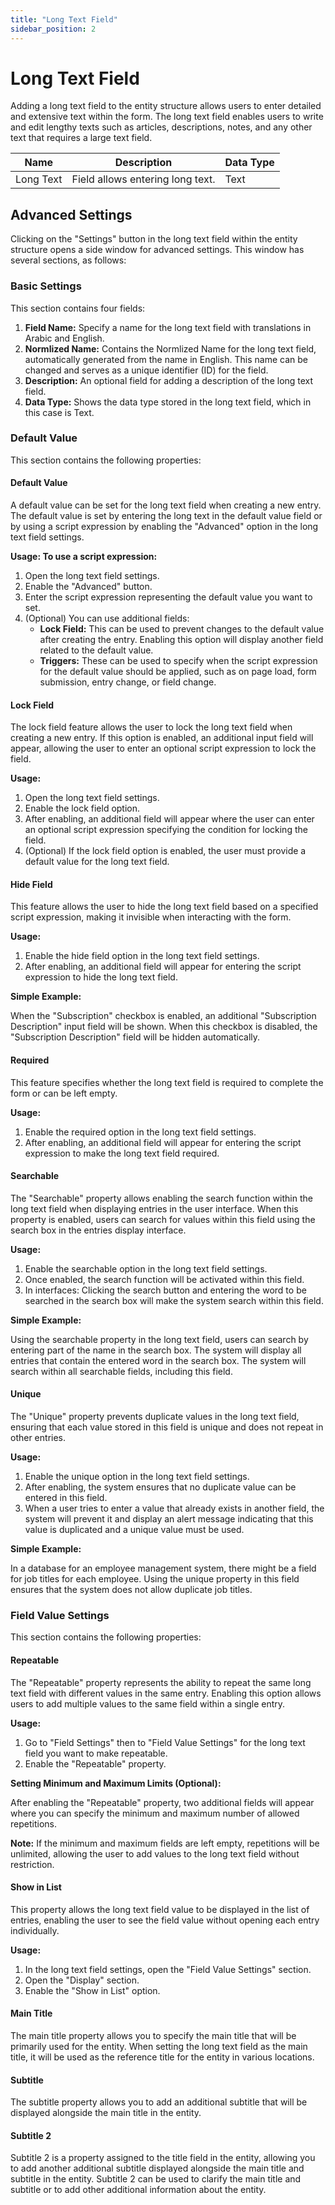 ```yaml
---
title: "Long Text Field"
sidebar_position: 2
---
```


# Long Text Field

Adding a long text field to the entity structure allows users to enter detailed and extensive text within the form. The long text field enables users to write and edit lengthy texts such as articles, descriptions, notes, and any other text that requires a large text field.

| Name       | Description                             | Data Type  |
|------------|-----------------------------------------|------------|
| Long Text  | Field allows entering long text.        | Text       |

## Advanced Settings

Clicking on the "Settings" button in the long text field within the entity structure opens a side window for advanced settings. This window has several sections, as follows:

### Basic Settings

This section contains four fields:

1. **Field Name:** Specify a name for the long text field with translations in Arabic and English.
2. **Normlized Name:** Contains the Normlized Name for the long text field, automatically generated from the name in English. This name can be changed and serves as a unique identifier (ID) for the field.
3. **Description:** An optional field for adding a description of the long text field.
4. **Data Type:** Shows the data type stored in the long text field, which in this case is Text.

### Default Value

This section contains the following properties:

#### Default Value

A default value can be set for the long text field when creating a new entry. The default value is set by entering the long text in the default value field or by using a script expression by enabling the "Advanced" option in the long text field settings.

**Usage: To use a script expression:**

1. Open the long text field settings.
2. Enable the "Advanced" button.
3. Enter the script expression representing the default value you want to set.
4. (Optional) You can use additional fields:
   - **Lock Field:** This can be used to prevent changes to the default value after creating the entry. Enabling this option will display another field related to the default value.
   - **Triggers:** These can be used to specify when the script expression for the default value should be applied, such as on page load, form submission, entry change, or field change.

#### Lock Field

The lock field feature allows the user to lock the long text field when creating a new entry. If this option is enabled, an additional input field will appear, allowing the user to enter an optional script expression to lock the field.

**Usage:**

1. Open the long text field settings.
2. Enable the lock field option.
3. After enabling, an additional field will appear where the user can enter an optional script expression specifying the condition for locking the field.
4. (Optional) If the lock field option is enabled, the user must provide a default value for the long text field.

#### Hide Field

This feature allows the user to hide the long text field based on a specified script expression, making it invisible when interacting with the form.

**Usage:**

1. Enable the hide field option in the long text field settings.
2. After enabling, an additional field will appear for entering the script expression to hide the long text field.

**Simple Example:**

When the "Subscription" checkbox is enabled, an additional "Subscription Description" input field will be shown. When this checkbox is disabled, the "Subscription Description" field will be hidden automatically.

#### Required

This feature specifies whether the long text field is required to complete the form or can be left empty.

**Usage:**

1. Enable the required option in the long text field settings.
2. After enabling, an additional field will appear for entering the script expression to make the long text field required.

#### Searchable

The "Searchable" property allows enabling the search function within the long text field when displaying entries in the user interface. When this property is enabled, users can search for values within this field using the search box in the entries display interface.

**Usage:**

1. Enable the searchable option in the long text field settings.
2. Once enabled, the search function will be activated within this field.
3. In interfaces: Clicking the search button and entering the word to be searched in the search box will make the system search within this field.

**Simple Example:**

Using the searchable property in the long text field, users can search by entering part of the name in the search box. The system will display all entries that contain the entered word in the search box. The system will search within all searchable fields, including this field.

#### Unique

The "Unique" property prevents duplicate values in the long text field, ensuring that each value stored in this field is unique and does not repeat in other entries.

**Usage:**

1. Enable the unique option in the long text field settings.
2. After enabling, the system ensures that no duplicate value can be entered in this field.
3. When a user tries to enter a value that already exists in another field, the system will prevent it and display an alert message indicating that this value is duplicated and a unique value must be used.

**Simple Example:**

In a database for an employee management system, there might be a field for job titles for each employee. Using the unique property in this field ensures that the system does not allow duplicate job titles.

### Field Value Settings

This section contains the following properties:

#### Repeatable

The "Repeatable" property represents the ability to repeat the same long text field with different values in the same entry. Enabling this option allows users to add multiple values to the same field within a single entry.

**Usage:**

1. Go to "Field Settings" then to "Field Value Settings" for the long text field you want to make repeatable.
2. Enable the "Repeatable" property.

**Setting Minimum and Maximum Limits (Optional):**

After enabling the "Repeatable" property, two additional fields will appear where you can specify the minimum and maximum number of allowed repetitions.

**Note:** If the minimum and maximum fields are left empty, repetitions will be unlimited, allowing the user to add values to the long text field without restriction.

#### Show in List

This property allows the long text field value to be displayed in the list of entries, enabling the user to see the field value without opening each entry individually.

**Usage:**

1. In the long text field settings, open the "Field Value Settings" section.
2. Open the "Display" section.
3. Enable the "Show in List" option.

#### Main Title

The main title property allows you to specify the main title that will be primarily used for the entity. When setting the long text field as the main title, it will be used as the reference title for the entity in various locations. 

#### Subtitle

The subtitle property allows you to add an additional subtitle that will be displayed alongside the main title in the entity. 

#### Subtitle 2

Subtitle 2 is a property assigned to the title field in the entity, allowing you to add another additional subtitle displayed alongside the main title and subtitle in the entity. Subtitle 2 can be used to clarify the main title and subtitle or to add other additional information about the entity.